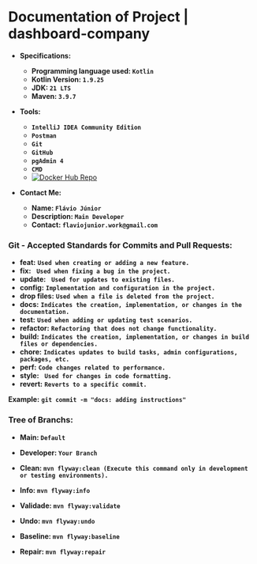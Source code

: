 # Documentation of Project | dashboard-company

- **Specifications:**
  - **Programming language used: ` Kotlin `**
  - **Kotlin Version: ` 1.9.25 `**
  - **JDK: ` 21 LTS `**
  - **Maven: ` 3.9.7 `**

- **Tools:**
  - **` IntelliJ IDEA Community Edition `**
  - **` Postman `**
  - **` Git `**
  - **` GitHub `**
  - **` pgAdmin 4 `**
  - **` CMD `**
  - [![Docker Hub Repo](https://img.shields.io/docker/pulls/flaviojunior/dashboard-company.svg)](https://hub.docker.com/repository/docker/flaviojunior/dashboard-company)

- **Contact Me:**
  - **Name: ` Flávio Júnior `**
  - **Description: ` Main Developer `**
  - **Contact: ` flaviojunior.work@gmail.com `**

### Git - Accepted Standards for Commits and Pull Requests:
- **feat:** **` Used when creating or adding a new feature. `**
- **fix:** **`  Used when fixing a bug in the project. `**
- **update:** **`  Used for updates to existing files. `**
- **config:** **` Implementation and configuration in the project. `**
- **drop files:** **` Used when a file is deleted from the project. `**
- **docs:** **` Indicates the creation, implementation, or changes in the documentation. `**
- **test:** **` Used when adding or updating test scenarios. `**
- **refactor:** **` Refactoring that does not change functionality. `**
- **build:** **` Indicates the creation, implementation, or changes in build files or dependencies. `**
- **chore:** **` Indicates updates to build tasks, admin configurations, packages, etc. `**
- **perf:** **` Code changes related to performance. `**
- **style:** **`  Used for changes in code formatting. `**
- **revert:** **` Reverts to a specific commit. `**

**Example:** **` git commit -m "docs: adding instructions" `**

### Tree of Branchs:
- **Main: ` Default `**
- **Developer: ` Your Branch `**

- **Clean: ` mvn flyway:clean (Execute this command only in development or testing environments). `**
- **Info: ` mvn flyway:info `**
- **Validade: ` mvn flyway:validate `**
- **Undo: ` mvn flyway:undo `**
- **Baseline: ` mvn flyway:baseline `**
- **Repair: ` mvn flyway:repair `**
